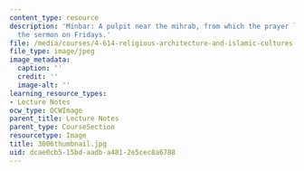 ```yaml
---
content_type: resource
description: 'Minbar: A pulpit near the mihrab, from which the prayer leader gives
  the sermon on Fridays.'
file: /media/courses/4-614-religious-architecture-and-islamic-cultures-fall-2002/dcae0cb515bdaadba4812e5cec8a6788_3006thumbnail.jpg
file_type: image/jpeg
image_metadata:
  caption: ''
  credit: ''
  image-alt: ''
learning_resource_types:
- Lecture Notes
ocw_type: OCWImage
parent_title: Lecture Notes
parent_type: CourseSection
resourcetype: Image
title: 3006thumbnail.jpg
uid: dcae0cb5-15bd-aadb-a481-2e5cec8a6788
---
```

